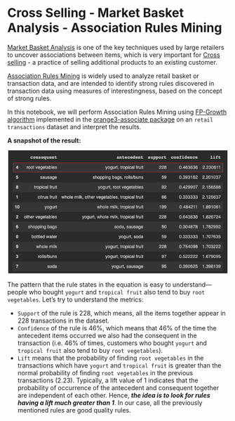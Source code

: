 # Cross Selling - Market Basket Analysis - Association Rules Mining
[Market Basket Analysis](https://smartbridge.com/market-basket-analysis-101/) is one of the key techniques used by large retailers to uncover associations between items, which is very important for [Cross selling](https://www.oberlo.com/ecommerce-wiki/cross-selling) - a practice of selling additional products to an existing customer.

[Association Rules Mining](https://www.geeksforgeeks.org/association-rule/) is widely used to analyze retail basket or transaction data, and are intended to identify strong rules discovered in transaction data using measures of interestingness, based on the concept of strong rules.

In this notebook, we will perform Association Rules Mining using [FP-Growth algorithm](https://www.softwaretestinghelp.com/fp-growth-algorithm-data-mining/) implemented in the [orange3-associate package](https://pypi.org/project/Orange3-Associate/) on an `retail transactions` dataset and interpret the results.

**A snapshot of the result:**
<p align="center">
<img src="result_table.png" width="500"/>
</p>

The pattern that the rule states in the equation is easy to understand—people who bought `yogurt` and `tropical fruit` also tend to buy `root vegetables`. Let’s try to understand the metrics: 
- `Support` of the rule is 228, which means, all the items together appear in 228 transactions in the dataset. 
- `Confidence` of the rule is 46%, which means that 46% of the time the antecedent items occurred we also had the consequent in the transaction (i.e. 46% of times, customers who bought `yogurt` and `tropical fruit` also tend to buy `root vegetables`).
- `Lift` means that the probability of finding `root vegetables`
in the transactions which have `yogurt` and `tropical fruit` is greater than the normal probability of finding `root vegetables` in the previous transactions (2.23). Typically, a lift value of 1 indicates that the probability of occurrence of the antecedent and consequent together are independent of each other. Hence, ***the idea is to look for rules having a lift much greater than 1***. In our case, all the previously mentioned rules are good quality rules.
